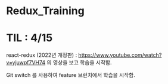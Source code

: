 # Redux_Training

# TIL : 4/15

react-redux (2022년 개정판) : https://www.youtube.com/watch?v=yjuwpf7VH74
의 영상을 보고 학습을 시작함.

Git switch 를 사용하여 feature 브런치에서 학습을 시작함.
